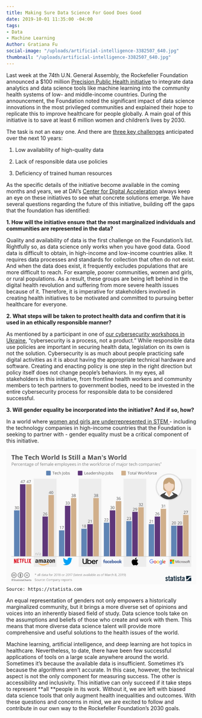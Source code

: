 ```yaml
---
title: Making Sure Data Science For Good Does Good
date: 2019-10-01 11:35:00 -04:00
tags:
- Data
- Machine Learning
Author: Gratiana Fu
social-image: "/uploads/artificial-intelligence-3382507_640.jpg"
thumbnail: "/uploads/artificial-intelligence-3382507_640.jpg"
---
```


Last week at the 74th U.N. General Assembly, the Rockefeller Foundation announced a $100 million [Precision Public Health initiative](https://www.rockefellerfoundation.org/about-us/news-media/using-data-save-lives-rockefeller-foundation-partners-launch-100-million-precision-public-health-initiative/) to integrate data analytics and data science tools like machine learning into the community health systems of low- and middle-income countries. During the announcement, the Foundation  noted the significant impact  of data science innovations in the most privileged communities  and explained their hope to replicate this to improve healthcare for people globally. A main goal of this initiative is to save  at least 6 million women and children’s lives by 2030.

<!--more-->

The task is not an easy one. And there are [three key challenges](https://assets.rockefellerfoundation.org/app/uploads/20190925102123/Precision-Public-Health-Overview.pdf) anticipated over the next 10 years:

1. Low availability of high-quality data

2. Lack of responsible data use policies

3. Deficiency of trained human resources

As the specific details of the initiative become available in the coming months and years, we at DAI’s [Center for Digital Acceleration](https://www.dai.com/our-work/solutions/digital-acceleration) always keep an eye on these initiatives to see what concrete solutions emerge. We have several questions regarding the future of this initiative, building off the gaps that the foundation has identified:

**1. How will the initiative ensure that the most marginalized individuals and communities are represented in the data?**

Quality and availability of data is the first challenge on the Foundation’s list. Rightfully so, as data science only works when you have good data. Good data is difficult to obtain, in high-income and low-income countries alike. It requires data processes and standards for collection that often do not exist. And when the data does exist, it frequently excludes populations that are more difficult to reach. For example, poorer communities, women and girls, or rural populations. As a result, these groups are being left behind in the digital health revolution and suffering from more severe health issues because of it. Therefore, it is imperative for stakeholders involved in creating health initiatives to be motivated and committed to pursuing better healthcare for everyone.

**2. What steps will be taken to protect health data and confirm that it is used in an ethically responsible manner?**

As mentioned by a participant in one of [our cybersecurity workshops in Ukraine](https://dai-global-digital.com/cybersecurity-lessons-from-ukraine.html), “cybersecurity is a process, not a product.” While responsible data use policies are important in securing health data, legislation on its own is not the solution. Cybersecurity is as much about people practicing safe digital activities as it is about having the appropriate technical hardware and software. Creating and enacting policy is one step in the right direction but policy itself does not change people’s behaviors. In my eyes, all stakeholders in this initiative, from frontline health workers and community members to tech partners to government bodies, need to be invested in the entire cybersecurity process for responsible data to be considered successful.

**3. Will gender equality be incorporated into the initiative? And if so, how?**

In a world where [women and girls are underrepresented in STEM ](https://www.statista.com/chart/4467/female-employees-at-tech-companies/)- including the technology companies in high-income countries that the Foundation is seeking to partner with - gender equality must be a critical component of this initiative.

![chartoftheday_4467_female_employees_at_tech_companies_n (1).jpg](/uploads/chartoftheday_4467_female_employees_at_tech_companies_n%20(1).jpg)
`Source: https://statista.com`

An equal representation of genders not only empowers a historically marginalized community, but it brings a more diverse set of opinions and voices into an inherently biased field of study. Data science tools take on the assumptions and beliefs of those who create and work with them. This means that more diverse data science talent will provide more comprehensive and useful solutions to the health issues of the world.

Machine learning, artificial intelligence, and deep learning are hot topics in healthcare. Nevertheless, to date, there have been few successful applications of tools on a large scale anywhere around the world. Sometimes it’s because the available data is insufficient. Sometimes it’s because the algorithms aren’t accurate. In this case, however, the technical aspect is not the only component for measuring success. The other is accessibility and inclusivity. This initiative can only succeed if it take steps to represent **all **people in its work. Without it, we are left with biased data science tools that only augment health inequalities and outcomes. With these questions and concerns in mind, we are excited to follow and contribute in our own way to the Rockefeller Foundation’s 2030 goals.